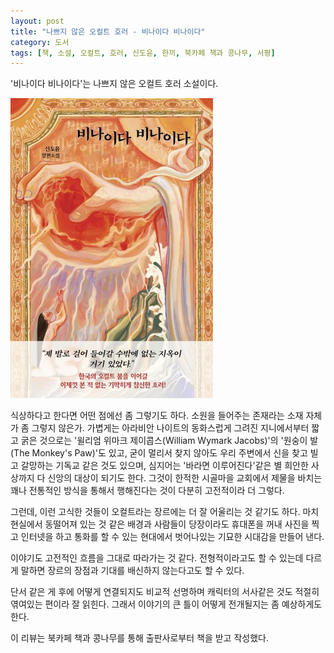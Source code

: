 ```yaml
---
layout: post
title: "나쁘지 않은 오컬트 호러 - 비나이다 비나이다"
category: 도서
tags: [책, 소설, 오컬트, 호러, 신도윤, 한끼, 북카페 책과 콩나무, 서평]
---
```


'비나이다 비나이다'는
나쁘지 않은 오컬트 호러 소설이다.

![표지](/images/book/pray-pray-book.jpg)

식상하다고 한다면 어떤 점에선 좀 그렇기도 하다.
소원을 들어주는 존재라는 소재 자체가 좀 그렇지 않은가.
가볍게는 아라비안 나이트의 동화스럽게 그려진 지니에서부터
짧고 굵은 것으로는 '윌리엄 위마크 제이콥스(William Wymark Jacobs)'의 '원숭이 발(The Monkey's Paw)'도 있고,
굳이 멀리서 찾지 않아도 우리 주변에서 신을 찾고 빌고 갈망하는 기독교 같은 것도 있으며,
심지어는 '바라면 이루어진다'같은 별 희안한 사상까지 다 신앙의 대상이 되기도 한다.
그것이 한적한 시골마을 교회에서 제물을 바치는 꽤나 전통적인 방식을 통해서 행해진다는 것이 다분히 고전적이라 더 그렇다.

그런데, 이런 고식한 것들이 오컬트라는 장르에는 더 잘 어울리는 것 같기도 하다.
마치 현실에서 동떨어져 있는 것 같은 배경과 사람들이
당장이라도 휴대폰을 꺼내 사진을 찍고 인터넷을 하고 통화를 할 수 있는 현대에서
벗어나있는 기묘한 시대감을 만들어 낸다.

이야기도 고전적인 흐름을 그대로 따라가는 것 같다.
전형적이라고도 할 수 있는데 다르게 말하면 장르의 장점과 기대를 배신하지 않는다고도 할 수 있다.

단서 같은 게 후에 어떻게 연결되지도 비교적 선명하며
캐릭터의 서사같은 것도 적절히 엮여있는 편이라 잘 읽힌다.
그래서 이야기의 큰 틀이 어떻게 전개될지는 좀 예상하게도 한다.



<div class="im im-info">
이 리뷰는 북카페 책과 콩나무를 통해 출판사로부터 책을 받고 작성했다.
</div>
